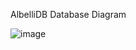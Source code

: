AlbelliDB Database Diagram

![image](https://user-images.githubusercontent.com/46320352/140614724-7c9c6510-4ffe-4740-8eb7-381ce3ab508d.png)
